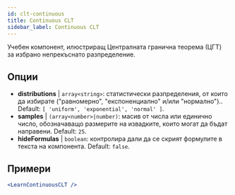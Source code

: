 ```yaml
---
id: clt-continuous
title: Continuous CLT
sidebar_label: Continuous CLT
---
```


Учебен компонент, илюстриращ Централната гранична теорема (ЦГТ) за избрано непрекъснато разпределение.

## Опции

* __distributions__ | `array<string>`: статистически разпределения, от които да избирате ("равномерно", "експоненциално" и/или "нормално").. Default: `[
  'uniform',
  'exponential',
  'normal'
]`.
* __samples__ | `(array<number>|number)`: масив от числа или единично число, обозначаващо размерите на извадките, които могат да бъдат направени. Default: `25`.
* __hideFormulas__ | `boolean`: контролира дали да се скрият формулите в текста на компонента. Default: `false`.


## Примери

```jsx live
<LearnContinuousCLT />
```

